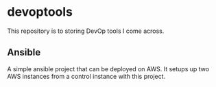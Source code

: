 # devoptools
This repository is to storing DevOp tools I come across. 

## Ansible 
A simple ansible project that can be deployed on AWS.
It setups up two AWS instances from a control instance with this project. 

